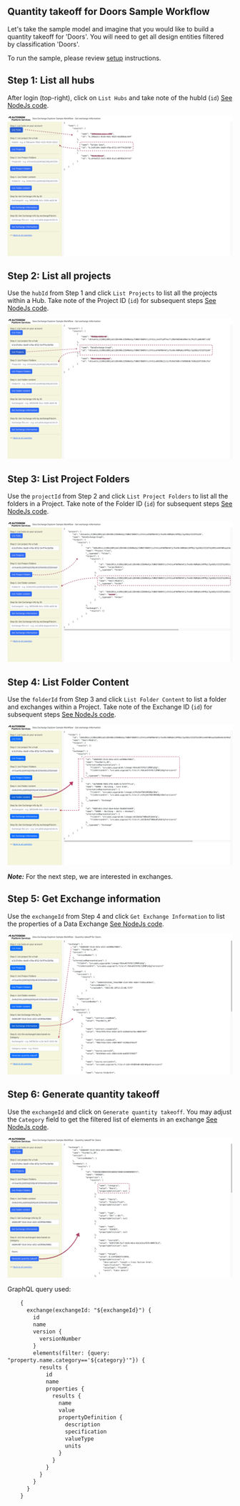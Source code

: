 ## Quantity takeoff for Doors Sample Workflow

Let's take the sample model and imagine that you would like to build a quantity takeoff for 'Doors'. 
You will need to get all design entities filtered by classification 'Doors'. 

To run the sample, please review [setup](./README.md#SETUP) instructions.

## Step 1: List all hubs

After login (top-right), click on `List Hubs` and take note of the hubId (`id`) [See NodeJs code](/services/aps/dx.js).

![Step 1](./images/hubs.png)

## Step 2: List all projects

Use the `hubId` from Step 1 and click `List Projects` to list all the projects within a Hub. Take note of the Project ID (`id`) for subsequent steps [See NodeJs code](/services/aps/dx.js).

![Step 2](./images/projects.png)


## Step 3: List Project Folders

Use the `projectId` from Step 2 and click `List Project Folders` to list all the folders in a Project. Take note of the Folder ID (`id`) for subsequent steps [See NodeJs code](/services/aps/dx.js).

![Step 3](./images/projectFolders.png)

## Step 4: List Folder Content

Use the `folderId` from Step 3 and click `List Folder Content` to list a folder and exchanges within a Project. Take note of the Exchange ID (`id`) for subsequent steps [See NodeJs code](/services/aps/dx.js).

![Step 4](./images/folderContent.png)

***Note:*** For the next step, we are interested in exchanges. 


## Step 5: Get Exchange information

Use the `exchangeId` from Step 4 and click `Get Exchange Information` to list the properties of a Data Exchange [See NodeJs code](/services/aps/dx.js).

![Step 5](./images/exchangeInfo2.png)


## Step 6: Generate quantity takeoff

Use the `exchangeId` and click on `Generate quantity takeoff`. You may adjust the `Category` field to get the filtered list of elements in an exchange [See NodeJs code](/services/aps/dx.js).

![Step 6](./images/takeoff.png)

GraphQL query used:

```
    {
      exchange(exchangeId: "${exchangeId}") {
        id
        name
        version {
          versionNumber
        }
        elements(filter: {query: "property.name.category=='${category}'"}) {
          results {
            id
            name
            properties {
              results {
                name
                value
                propertyDefinition {
                  description
                  specification
                  valueType
                  units
                }
              }
            }
          }
        }
      }
    }
```
